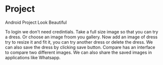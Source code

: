 # Project
Android Project
Look Beautiful

To login we don't need credintials.
Take a full size image so that you can try a dress. Or choose an image froom you gallery.
Now add an image of dress try to resize it and fit it, you can try another dress or delete the dress.
We can also save the dress by clicking save button.
Compare has an interface to compare two different images.
We can also share the saved images in applications like Whatsapp.
